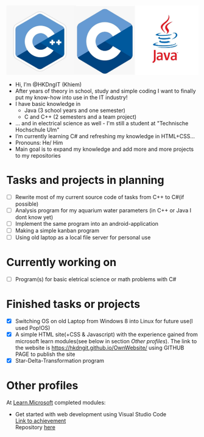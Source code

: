 ![logos](./Images/CPP.jpg)
- Hi, I’m @HKDngIT (Khiem)
- After years of theory in school, study and simple coding I want to finally put my know-how into use in the IT industry!
- I have basic knowledge in
  - Java (3 school years and one semester)
  - C and C++ (2 semesters and a team project)
- ... and in electrical science as well - I'm still a student at "Technische Hochschule Ulm"
- I’m currently learning C# and refreshing my knowledge in HTML+CSS...
- Pronouns: He/ Him
- Main goal is to expand my knowledge and add more and more projects to my repositories
  
# Tasks and projects in planning
  - [ ] Rewrite most of my current source code of tasks from C++ to C#(if possible)
  - [ ] Analysis program for my aquarium water parameters (in C++ or Java I dont know yet)
  - [ ] Implement the same program into an android-application
  - [ ] Making a simple kanban program
  - [ ] Using old laptop as a local file server for personal use
 
# Currently working on
- [ ] Program(s) for basic eletrical science or math problems with C#

# Finished tasks or projects
- [x] Switching OS on old Laptop from Windows 8 into Linux for future use(I used Pop!OS)
- [x] A simple HTML site(+CSS & Javascript) with the experience gained from microsoft learn modules(see below in section *Other profiles*). The link to the website is https://hkdngit.github.io/OwnWebsite/ using GITHUB PAGE to publish the site
- [x] Star-Delta-Transformation program

# Other profiles
At [Learn.Microsoft](https://learn.microsoft.com/en-us/users/me/)
completed modules:
- Get started with web development using Visual Studio Code  
  [Link to achievement](https://learn.microsoft.com/api/achievements/share/en-us/HKDng97-9570/FZ9GPCNX?sharingId=40C5DF22D22FE35F)  
  Repository [here](https://github.com/HKDngIT/OwnWebsite/tree/main)  
 

<!---
HKDngIT/HKDngIT is a ✨ special ✨ repository because its `README.md` (this file) appears on your GitHub profile.
You can click the Preview link to take a look at your changes.
--->
